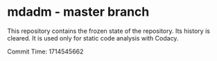 # mdadm - master branch

This repository contains the frozen state of the repository.
Its history is cleared. It is used only for static code
analysis with Codacy.

Commit Time: 1714545662